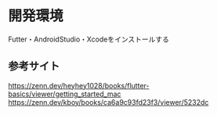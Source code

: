 # 開発環境

Futter・AndroidStudio・Xcodeをインストールする

## 参考サイト
https://zenn.dev/heyhey1028/books/flutter-basics/viewer/getting_started_mac
https://zenn.dev/kboy/books/ca6a9c93fd23f3/viewer/5232dc

